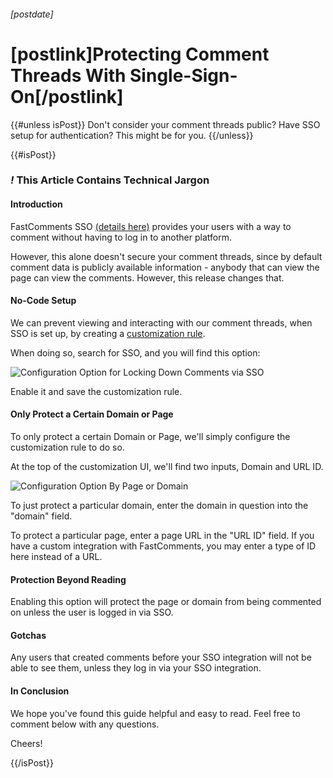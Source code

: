 ###### [postdate]
# [postlink]Protecting Comment Threads With Single-Sign-On[/postlink]

{{#unless isPost}}
Don't consider your comment threads public? Have SSO setup for authentication? This might be for you.
{{/unless}}

{{#isPost}}

### <i class="circle">!</i> This Article Contains Technical Jargon

#### Introduction

FastComments SSO <a href="/(4-13-2020)-setting-up-sso-with-fastcomments.html" target="_blank">(details here)</a> provides your users with a way
to comment without having to log in to another platform.

However, this alone doesn't secure your comment threads, since by default comment data is publicly available information - anybody that can view
the page can view the comments. However, this release changes that.

#### No-Code Setup

We can prevent viewing and interacting with our comment threads, when SSO is set up, by creating a <a href="https://fastcomments.com/auth/my-account/customize-widget" target="_blank">customization rule</a>.

When doing so, search for SSO, and you will find this option:

<div class="text-center">
    <img src="/images/fc-sso-protection.png" title="Configuration Option for Locking Down Comments via SSO" alt="Configuration Option for Locking Down Comments via SSO" class="lozad" />
</div>

Enable it and save the customization rule.

#### Only Protect a Certain Domain or Page

To only protect a certain Domain or Page, we'll simply configure the customization rule to do so.

At the top of the customization UI, we'll find two inputs, Domain and URL ID.

<div class="text-center">
    <img src="/images/fc-sso-protection-by-page.png" title="Configuration Option By Page or Domain" alt="Configuration Option By Page or Domain" class="lozad" />
</div>

To just protect a particular domain, enter the domain in question into the "domain" field.

To protect a particular page, enter a page URL in the "URL ID" field. If you have a custom integration with FastComments, you may enter a type of ID here
instead of a URL.

#### Protection Beyond Reading

Enabling this option will protect the page or domain from being commented on unless the user is logged in via SSO. 

#### Gotchas

Any users that created comments before your SSO integration will not be able to see them, unless they log in via your SSO integration.

#### In Conclusion

We hope you've found this guide helpful and easy to read. Feel free to comment below with any questions.

Cheers!

{{/isPost}}
